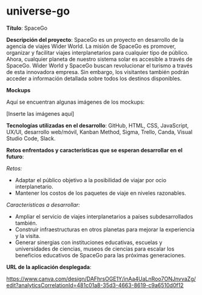 # universe-go

**Título**:
SpaceGo



**Descripción del proyecto**:
SpaceGo es un proyecto en desarrollo de la agencia de viajes Wider World. La misión de SpaceGo es promover, organizar y facilitar viajes interplanetarios para cualquier tipo de público. Ahora, cualquier planeta de nuestro sistema solar es accesible a través de SpaceGo. Wider World y SpaceGo buscan revolucionar el turismo a través de esta innovadora empresa. Sin embargo, los visitantes también podrán acceder a información detallada sobre todos los destinos disponibles.


**Mockups**

Aquí se encuentran algunas imágenes de los mockups:

[Inserte las imágenes aquí]


**Tecnologías utilizadas en el desarrollo**:
GitHub, HTML, CSS, JavaScript, UX/UI, desarrollo web/móvil, Kanban Method, Sigma, Trello, Canda, Visual Studio Code, Slack.


**Retos enfrentados y características que se esperan desarrollar en el futuro**:

_Retos:_
- Adaptar el público objetivo a la posibilidad de viajar por ocio interplanetario.
- Mantener los costos de los paquetes de viaje en niveles razonables.

_Características a desarrollar:_
- Ampliar el servicio de viajes interplanetarios a países subdesarrollados también.
- Construir infraestructuras en otros planetas para mejorar la experiencia y la visita.
- Generar sinergias con instituciones educativas, escuelas y universidades de ciencias, museos de ciencias para escalar los beneficios educativos de SpaceGo para las próximas generaciones.

**URL de la aplicación desplegada**:


https://www.canva.com/design/DAFhrsOGE1Y/inAa4UaLnRoo7ONJnvvaZg/edit?analyticsCorrelationId=481c01a8-35d3-4663-8619-c9a6510d0f12
